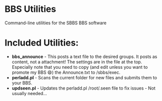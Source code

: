 # BBS Utilities
Command-line utilities for the SBBS BBS software


Included Utilities:
==
- **bbs_announce** - This posts a text file to the desired groups. It posts as content, not a attachment! The settings are in the file at the top. Especially note that you need to copy (and edit unless you want to promote my BBS 😄) the Announce.txt to /sbbs/exec.
- **perladd.pl** - Scans the current folder for new files and submits them to your BBS.
- **updseen.pl** - Updates the perladd.pl /root/.seen file to fix issues - Not usually needed...

